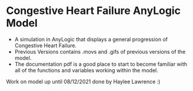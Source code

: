 # Congestive Heart Failure AnyLogic Model
- A simulation in AnyLogic that displays a general progression of Congestive Heart Failure.
- Previous Versions contains .movs and .gifs of previous versions of the model.
- The documentation pdf is a good place to start to become familiar with all of the functions and variables working within the model.

Work on model up until 08/12/2021 done by Haylee Lawrence :)
